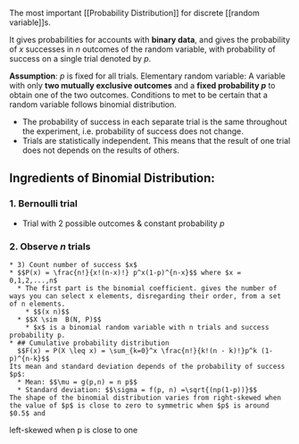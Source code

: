 The most important [[Probability Distribution]] for discrete [[random variable]]s.

It gives probabilities for accounts with **binary data**, and gives the probability of $x$ successes in $n$ outcomes of the random variable, with probability of success on a single trial denoted by $p$.

**Assumption**:  $p$ is fixed for all trials.
Elementary random variable:
A variable with only **two mutually exclusive outcomes** and a **fixed probability $p$** to obtain one of the two outcomes.
Conditions to met to be certain that a random variable follows binomial distribution.
* The probability of success in each separate trial is the same throughout the experiment, i.e. probability of success does not change.
* Trials are statistically independent. This means that the result of one trial does not depends on the results of others.
## Ingredients of Binomial Distribution:
### 1. Bernoulli trial
* Trial with 2 possible outcomes & constant probability $p$
### 2. Observe $n$ trials
    * 3) Count number of success $x$
    * $$P(x) = \frac{n!}{x!(n-x)!} p^x(1-p)^{n-x}$$ where $x = 0,1,2,...,n$
      * The first part is the binomial coefficient. gives the number of ways you can select x elements, disregarding their order, from a set of n elements.
        * $$(x n)$$
      * $$X \sim  B(N, P)$$
        * $x$ is a binomial random variable with n trials and success probability p.
    * ## Cumulative probability distribution
      $$F(x) = P(X \leq x) = \sum_{k=0}^x \frac{n!}{k!(n - k)!}p^k (1-p)^{n-k}$$
    Its mean and standard deviation depends of the probability of success $p$:
      * Mean: $$\mu = g(p,n) = n p$$
      * Standard deviation: $$\sigma = f(p, n) =\sqrt{(np(1-p))}$$
    The shape of the binomial distribution varies from right-skewed when the value of $p$ is close to zero to symmetric when $p$ is around $0.5$ and  
left-skewed when p is close to one